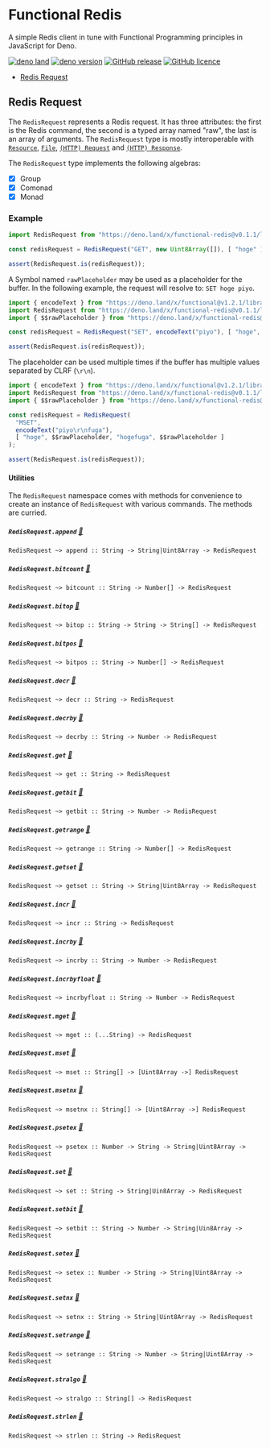 # Functional Redis

A simple Redis client in tune with Functional Programming principles in JavaScript for Deno.

[![deno land](http://img.shields.io/badge/available%20on-deno.land/x-lightgrey.svg?logo=deno&labelColor=black)](https://deno.land/x/functional-redis@v0.1.1)
[![deno version](https://img.shields.io/badge/deno-^1.5.4-lightgrey?logo=deno)](https://github.com/denoland/deno)
[![GitHub release](https://img.shields.io/github/v/release/sebastienfilion/functional-redis)](https://github.com/sebastienfilion/functional-redis/releases)
[![GitHub licence](https://img.shields.io/github/license/sebastienfilion/functional-redis)](https://github.com/sebastienfilion/functional-redis/blob/v0.1.1/LICENSE)

* [Redis Request](#redis-request)

## Redis Request

The `RedisRequest` represents a Redis request.
It has three attributes: the first is the Redis command, the second is a typed array named "raw", the last is an
array of arguments.
The `RedisRequest` type is mostly interoperable with [`Resource`](https://github.com/sebastienfilion/functional-io#resource),
[`File`](https://github.com/sebastienfilion/functional-io#file), [`(HTTP) Request`](https://github.com/sebastienfilion/functional-io#request)
and [`(HTTP) Response`](https://github.com/sebastienfilion/functional-io#response).

The `RedisRequest` type implements the following algebras:
  - [x] Group
  - [x] Comonad
  - [x] Monad

### Example

```js
import RedisRequest from "https://deno.land/x/functional-redis@v0.1.1/library/RedisRequest.js";

const redisRequest = RedisRequest("GET", new Uint8Array([]), [ "hoge" ]);

assert(RedisRequest.is(redisRequest));
```

A Symbol named `rawPlaceholder` may be used as a placeholder for the buffer.
In the following example, the request will resolve to: `SET hoge piyo`.

```js
import { encodeText } from "https://deno.land/x/functional@v1.2.1/library/utilities.js";
import RedisRequest from "https://deno.land/x/functional-redis@v0.1.1/library/RedisRequest.js";
import { $$rawPlaceholder } from "https://deno.land/x/functional-redis@v0.1.1/library/Symbol.js";

const redisRequest = RedisRequest("SET", encodeText("piyo"), [ "hoge", $$rawPlaceholder ]);

assert(RedisRequest.is(redisRequest));
```

The placeholder can be used multiple times if the buffer has multiple values separated by CLRF (`\r\n`).

```js
import { encodeText } from "https://deno.land/x/functional@v1.2.1/library/utilities.js";
import RedisRequest from "https://deno.land/x/functional-redis@v0.1.1/library/RedisRequest.js";
import { $$rawPlaceholder } from "https://deno.land/x/functional-redis@v0.1.1/library/Symbol.js";

const redisRequest = RedisRequest(
  "MSET",
  encodeText("piyo\r\nfuga"),
  [ "hoge", $$rawPlaceholder, "hogefuga", $$rawPlaceholder ]
);

assert(RedisRequest.is(redisRequest));
```

#### Utilities

The `RedisRequest` namespace comes with methods for convenience to create an instance of `RedisRequest` with various
commands. The methods are curried.

##### `RedisRequest.append` [📕](https://redis.io/commands/append)

`RedisRequest ~> append :: String -> String|Uint8Array -> RedisRequest`

##### `RedisRequest.bitcount` [📕](https://redis.io/commands/bitcount)

`RedisRequest ~> bitcount :: String -> Number[] -> RedisRequest`

##### `RedisRequest.bitop` [📕](https://redis.io/commands/bitop)

`RedisRequest ~> bitop :: String -> String -> String[] -> RedisRequest`

##### `RedisRequest.bitpos` [📕](https://redis.io/commands/bitpos)

`RedisRequest ~> bitpos :: String -> Number[] -> RedisRequest`

##### `RedisRequest.decr` [📕](https://redis.io/commands/decr)

`RedisRequest ~> decr :: String -> RedisRequest`

##### `RedisRequest.decrby` [📕](https://redis.io/commands/decrby)

`RedisRequest ~> decrby :: String -> Number -> RedisRequest`

##### `RedisRequest.get` [📕](https://redis.io/commands/get)

`RedisRequest ~> get :: String -> RedisRequest`

##### `RedisRequest.getbit` [📕](https://redis.io/commands/getbit)

`RedisRequest ~> getbit :: String -> Number -> RedisRequest`

##### `RedisRequest.getrange` [📕](https://redis.io/commands/getrange)

`RedisRequest ~> getrange :: String -> Number[] -> RedisRequest`

##### `RedisRequest.getset` [📕](https://redis.io/commands/getset)

`RedisRequest ~> getset :: String -> String|Uint8Array -> RedisRequest`

##### `RedisRequest.incr` [📕](https://redis.io/commands/incr)

`RedisRequest ~> incr :: String -> RedisRequest`

##### `RedisRequest.incrby` [📕](https://redis.io/commands/incrby)

`RedisRequest ~> incrby :: String -> Number -> RedisRequest`

##### `RedisRequest.incrbyfloat` [📕](https://redis.io/commands/incrbyfloat)

`RedisRequest ~> incrbyfloat :: String -> Number -> RedisRequest`

##### `RedisRequest.mget` [📕](https://redis.io/commands/mget)

`RedisRequest ~> mget :: (...String) -> RedisRequest`

##### `RedisRequest.mset` [📕](https://redis.io/commands/mset)

`RedisRequest ~> mset :: String[] -> [Uint8Array ->] RedisRequest`

##### `RedisRequest.msetnx` [📕](https://redis.io/commands/msetnx)

`RedisRequest ~> msetnx :: String[] -> [Uint8Array ->] RedisRequest`

##### `RedisRequest.psetex` [📕](https://redis.io/commands/psetex)

`RedisRequest ~> psetex :: Number -> String -> String|Uint8Array -> RedisRequest`

##### `RedisRequest.set` [📕](https://redis.io/commands/set)

`RedisRequest ~> set :: String -> String|Uin8Array -> RedisRequest`

##### `RedisRequest.setbit` [📕](https://redis.io/commands/setbit)

`RedisRequest ~> setbit :: String -> Number -> String|Uin8Array -> RedisRequest`

##### `RedisRequest.setex` [📕](https://redis.io/commands/setex)

`RedisRequest ~> setex :: Number -> String -> String|Uint8Array -> RedisRequest`

##### `RedisRequest.setnx` [📕](https://redis.io/commands/setnx)

`RedisRequest ~> setnx :: String -> String|Uint8Array -> RedisRequest`

##### `RedisRequest.setrange` [📕](https://redis.io/commands/setrange)

`RedisRequest ~> setrange :: String -> Number -> String|Uint8Array -> RedisRequest`

##### `RedisRequest.stralgo` [📕](https://redis.io/commands/stralgo)

`RedisRequest ~> stralgo :: String[] -> RedisRequest`

##### `RedisRequest.strlen` [📕](https://redis.io/commands/strlen)

`RedisRequest ~> strlen :: String -> RedisRequest`